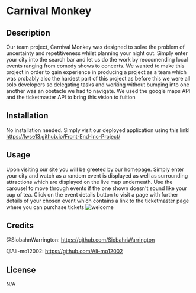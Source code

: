 # Carnival Monkey

## Description

Our team project, Carnival Monkey was designed to solve the problem of uncertainty and repetitiveness whilst planning your night out. Simply enter your city into the search bar and let us do the work by reccomending local events ranging from comedy shows to concerts. We wanted to make this project in order to gain experience in producing a project as a team which was probably also the hardest part of this project as before this we were all solo developers so delegating tasks and working without bumping into one another was an obstacle we had to navigate. We used the google maps API and the ticketmaster API to bring this vision to fuition

## Installation
No installation needed. Simply visit our deployed application using this link! https://lwse13.github.io/Front-End-Inc-Project/
## Usage
Upon visiting our site you will be greeted by our homepage. Simply enter your city and watch as a random event is displayed as well as surrounding attractions which are displayed on the live map underneath. Use the carousel to move through events if the one shown doesn't sound like your cup of tea. Click on the event details button to visit a page with further details of your chosen event which contains a link to the ticketmaster page where you can purchase tickets
![welcome](assets/images/CM-welcome.png)
## Credits
@SiobahnWarrington: https://github.com/SiobahnWarrington

@Ali-mo12002: https://github.com/Ali-mo12002
## License
N/A
